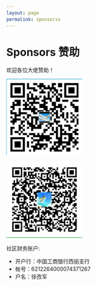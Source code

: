```yaml
---
layout: page
permalink: sponsorss
---
```


# Sponsors 赞助

欢迎各位大佬赞助！

<a href="/images/alipayimg.jpg"> </a><img src="images/alipayimg.jpg" alt="扫码支持" title="扫一扫" width="200" height="200"/>


<a href="/images/wepayimg.jpg"> </a><img src="images/weipayimg.jpg" alt="weixing" width="200" height="200" />



社区财务账户:

 * 开户行：中国工商银行西丽支行
 * 帐号：6212264000074371267
 * 户名：徐孜军
